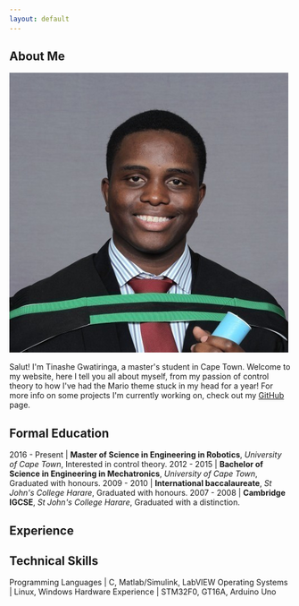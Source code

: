 ```yaml
---
layout: default
---
```


## About Me

<img class="profile-picture" src="profile.jpg">

Salut! I'm Tinashe Gwatiringa, a master's student in Cape Town. Welcome to my website, here I tell you all about myself, from my passion of control theory to how I've had the Mario theme stuck in my head for a year! For more info on some projects I'm currently working on, check out my  [GitHub](http://github.com/tinashe-gwatiringa) page.	

## Formal Education

2016 - Present | **Master of Science in Engineering in Robotics**, *University of Cape Town*, Interested in control theory.
2012 - 2015 | **Bachelor of Science in Engineering in Mechatronics**, *University of Cape Town*, Graduated with honours.
2009 - 2010 | **International baccalaureate**, *St John's College Harare*, Graduated with honours.
2007 - 2008 | **Cambridge IGCSE**, *St John's College Harare*, Graduated with a distinction.

## Experience

## Technical Skills

Programming Languages | C, Matlab/Simulink, LabVIEW
Operating Systems | Linux, Windows
Hardware Experience | STM32F0, GT16A, Arduino Uno
